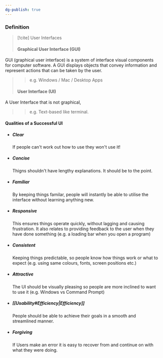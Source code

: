 ```yaml
---
dg-publish: true
---
```


### Definition
>[!cite] User Interfaces
>#### Graphical User Interface (GUI)
GUI (graphical user interface) is a system of interface visual components for computer software. A GUI displays objects that convey information and represent actions that can be taken by the user.
>> e.g. Windows / Mac / Desktop Apps
>
>#### User Interface (UI)
A User Interface that is not graphical,
>>e.g. Text-based like terminal.

#### Qualities of a Successful UI

- ##### Clear
	If people can't work out how to use they won't use it!
 - ##### Concise
	Thigns shouldn't have lengthy explanations. It should be to the point.
- ##### Familiar
	By keeping things familar, people will instantly be able to utilise the interface without learning anything new.
- ##### Responsive
	This ensures things operate quickly, without lagging and causing frustration. It also relates to providing feedback to the user when they have done something (e.g. a loading bar when you open a program)
- ##### Consistent
	Keeping things predictable, so people know how things work or what to expect (e.g. using same colours, fonts, screen positions etc.)
- ##### Attractive
	The UI should be visually pleasing so people are more inclined to want to use it (e.g. Windows vs Command Prompt)
- ##### [[Usability#Efficiency|Efficiency]]
	People should be able to achieve their goals in a smooth and streamlined manner.
- ##### Forgiving
	If Users make an error it is easy to recover from and continue on with what they were doing.



